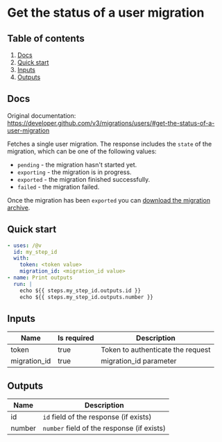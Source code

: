 # Get the status of a user migration

## Table of contents

1. [Docs](#docs)
1. [Quick start](#quick-start)
1. [Inputs](#inputs)
1. [Outputs](#outputs)

<a name="quick-start" ></a>
## Docs

Original documentation: https://developer.github.com/v3/migrations/users/#get-the-status-of-a-user-migration

Fetches a single user migration. The response includes the `state` of the migration, which can be one of the following values:

*   `pending` - the migration hasn't started yet.
*   `exporting` - the migration is in progress.
*   `exported` - the migration finished successfully.
*   `failed` - the migration failed.

Once the migration has been `exported` you can [download the migration archive](https://developer.github.com/v3/migrations/users/#download-a-user-migration-archive).


<a name="quick start" ></a>
## Quick start

```yaml
- uses: /@v
  id: my_step_id
  with:
    token: <token value>
    migration_id: <migration_id value>
- name: Print outputs
  run: |
    echo ${{ steps.my_step_id.outputs.id }}
    echo ${{ steps.my_step_id.outputs.number }}
```


<a name="inputs" ></a>
## Inputs

| Name | Is required | Description |
|---|---|---|
|token|true|Token to authenticate the request
|migration_id|true|migration_id parameter

<a name="outputs" ></a>
## Outputs

| Name | Description |
|---|---|
|id|`id` field of the response (if exists)|
|number|`number` field of the response (if exists)|

